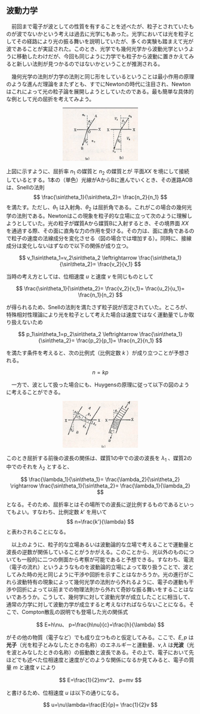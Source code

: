 
## 波動力学

　前回まで電子が波としての性質を有することを述べたが、粒子とされていたものが波でないかという考えは過去に光学にもあった。光学においては光を粒子としてその経路により光の振る舞いを説明していたが、多くの実験も踏まえて光が波であることが実証された。このとき、光学でも幾何光学から波動光学というように移動したわけだが、今回も同じように力学でも粒子から波動に置きかえてみると新しい法則が見つかるのではないかということが推測される。

　幾何光学の法則が力学の法則と同じ形をしているということは最小作用の原理のような進んだ理論をまたずとも、すでにNewtonの時代に注目され、Newtonはこれによって光の粒子論を展開しようとしていたのである。最も簡単な具体的な例として光の屈折を考えてみよう。

<p align="center">
    <img width="40%"
        src="images/newton_refraction.png">
</p>

上図に示すように、屈折率 $n_1$ の媒質と $n_2$ の媒質とが 平面$XX$ を境にして接続しているとする。1本の（単色）光線がAからBに進んでいくとき、その進路AOBは、Snellの法則
$$
    \frac{\sin\theta_1}{\sin\theta_2}=
    \frac{n_2}{n_1}
$$
を満たす。ただし、$\theta_1$ は入射角、$\theta_2$ は屈折角である。これがこの場合の幾何光学の法則である。Newtonはこの現象を粒子的な立場に立って次のように理解しようとしていた。光の粒子が媒質Aから媒質Bに入射するとき、その境界面 $XX$ を通過する際、その面に直角な力の作用を受ける。その力は、面に直角であるので粒子の速度の法線成分を変化させる（図の場合では増加する）。同時に、接線成分は変化しないはずなので以下の関係が成り立つ。

$$
    v_1\sin\theta_1=v_2\sin\theta_2
    \leftrightarrow
    \frac{\sin\theta_1}{\sin\theta_2}=
    \frac{v_2}{v_1}
$$

当時の考え方としては、位相速度 $u$ と速度 $v$ を同じものとして

$$
    \frac{\sin\theta_1}{\sin\theta_2}=
    \frac{v_2}{v_1}=
    \frac{u_2}{u_1}=
    \frac{n_1}{n_2}
$$

が得られるため、Snellの法則を満たさず粒子説が否定されていた。ところが、特殊相対性理論により光を粒子として考えた場合は速度ではなく運動量でしか取り扱えないため

$$
    p_1\sin\theta_1=p_2\sin\theta_2
    \leftrightarrow
    \frac{\sin\theta_1}{\sin\theta_2}=
    \frac{p_2}{p_1}=
    \frac{n_2}{n_1}
$$

を満たす条件を考えると、次の比例式（比例定数 $k$ ）が成り立つことが予想される。

$$
    n=kp
$$

　一方で、波として扱った場合にも、Huygensの原理に従って以下の図のように考えることができる。

<p align="center">
    <img width="40%"
        src="images/huygens_refraction.png">
</p>

このとき屈折する前後の波長の関係は、媒質1の中での波の波長を $\lambda_1$ 、媒質2の中でのそれを $\lambda_2$ とすると、

$$
    \frac{\lambda_1}{\sin\theta_1}=
    \frac{\lambda_2}{\sin\theta_2}
    \rightarrow
    \frac{\sin\theta_1}{\sin\theta_2}=
    \frac{\lambda_1}{\lambda_2}
$$

となる。そのため、屈折率とはその場所での波長に逆比例するものであるといってもよい。すなわち、比例定数 $k'$ を用いて
$$
    n=\frac{k'}{\lambda}
$$
と表わされることになる。

　以上のように、粒子的な立場あるいは波動論的な立場で考えることで運動量と波長の逆数が関係していることがうかがえる。このことから、光以外のものについても一般的に二つの側面から考察が可能であると予想できる。すなわち、電流（電子の流れ）というようなものを波動論的立場によって取り扱うことで、波としてみた時の光と同じように干渉や回折を示すことはなかろうか。光の進行がこれら波動特有の現象によって幾何光学の法則から外れるように、電子の運動も干渉や回折によって以前までの物理法則から外れて奇妙な振る舞いをすることはないであろうか。こうして、幾何学に対して波動光学が成立したことに相当して、通常の力学に対して波動力学が成立すると考えなければならないことになる。そこで、Compton散乱の説明でも登場した光の関係式

$$
    E=h\nu、
    p=\frac{h\nu}{c}=\frac{h}{\lambda}
$$

がその他の物質（電子など）でも成り立つものと仮定してみる。ここで、$E,p$ は**光子**（光を粒子とみなしたときの名称）のエネルギーと運動量、$\nu,\lambda$ は**光波**（光を波とみなしたときの名称）の振動数と波長である。その上で、電子において先ほどでも述べた位相速度と速度がどのような関係になるか見てみると、電子の質量 $m$ と速度 $v$ により

$$
    E=\frac{1}{2}mv^2、
    p=mv
$$

と書けるため、位相速度 $u$ は以下の通りになる。

$$
    u=\nu\lambda=\frac{E}{p}=
    \frac{1}{2}v
$$
